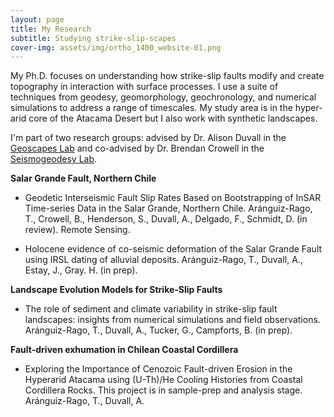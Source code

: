```yaml
---
layout: page
title: My Research
subtitle: Studying strike-slip-scapes
cover-img: assets/img/ortho_1400_website-01.png
---
```


My Ph.D. focuses on understanding how strike-slip faults modify and create topography in interaction with surface processes. I use a suite of techniques from geodesy, geomorphology, geochronology, and numerical simulations to address a range of timescales. My study area is in the hyper-arid core of the Atacama Desert but I also work with synthetic landscapes. 


I'm part of two research groups: advised by Dr. Alison Duvall in the [Geoscapes Lab](https://www.alisonrduvall.com) and co-advised by Dr. Brendan Crowell in the [Seismogeodesy Lab](https://sites.google.com/view/uwsglab/home/). 


**Salar Grande Fault, Northern Chile**

- Geodetic Interseismic Fault Slip Rates Based on Bootstrapping of InSAR Time-series Data in the Salar Grande, Northern Chile. Aránguiz-Rago, T., Crowell, B., Henderson, S., Duvall, A., Delgado, F., Schmidt, D. (in review). Remote Sensing.

- Holocene evidence of co-seismic deformation of the Salar Grande Fault using IRSL dating of alluvial deposits. Aránguiz-Rago, T., Duvall, A., Estay, J., Gray. H. (in prep).   


**Landscape Evolution Models for Strike-Slip Faults**

- The role of sediment and climate variability in strike-slip fault landscapes: insights from numerical simulations and field observations.  Aránguiz-Rago, T., Duvall, A., Tucker, G., Campforts, B. (in prep). 

**Fault-driven exhumation in Chilean Coastal Cordillera**

- Exploring the Importance of Cenozoic Fault-driven Erosion in the Hyperarid Atacama using (U-Th)/He Cooling Histories from Coastal Cordillera Rocks. This project is in sample-prep and analysis stage. Aránguiz-Rago, T., Duvall, A. 
